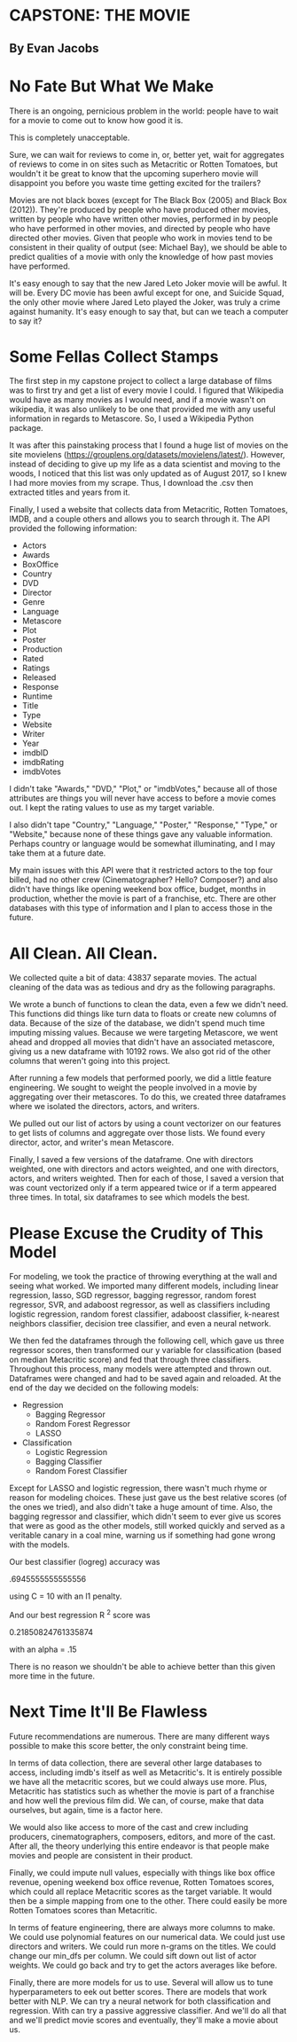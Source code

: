 # CAPSTONE: THE MOVIE

## By Evan Jacobs

# No Fate But What We Make

There is an ongoing, pernicious problem in the world: people have to wait for a movie to come out to know how good it is. 

This is completely unacceptable. 

Sure, we can wait for reviews to come in, or, better yet, wait for aggregates of reviews to come in on sites such as Metacritic or Rotten Tomatoes, but wouldn't it be great to know that the upcoming superhero movie will disappoint you before you waste time getting excited for the trailers?

Movies are not black boxes (except for The Black Box (2005) and Black Box (2012)). They're produced by people who have produced other movies, written by people who have written other movies, performed in by people who have performed in other movies, and directed by people who have directed other movies. Given that people who work in movies tend to be consistent in their quality of output (see: Michael Bay), we should be able to predict qualities of a movie with only the knowledge of how past movies have performed. 

It's easy enough to say that the new Jared Leto Joker movie will be awful. It will be. Every DC movie has been awful except for one, and Suicide Squad, the only other movie where Jared Leto played the Joker, was truly a crime against humanity. It's easy enough to say that, but can we teach a computer to say it? 

# Some Fellas Collect Stamps

The first step in my capstone project to collect a large database of films was to first try and get a list of every movie I could. I figured that Wikipedia would have as many movies as I would need, and if a movie wasn't on wikipedia, it was also unlikely to be one that provided me with any useful information in regards to Metascore. So, I used a Wikipedia Python package. 

It was after this painstaking process that I found a huge list of movies on the site movielens (https://grouplens.org/datasets/movielens/latest/). However, instead of deciding to give up my life as a data scientist and moving to the woods, I noticed that this list was only updated as of August 2017, so I knew I had more movies from my scrape. Thus, I download the .csv then extracted titles and years from it. 

Finally, I used a website that collects data from Metacritic, Rotten Tomatoes, IMDB, and a couple others and allows you to search through it. The API provided the following information: 

- Actors
- Awards
- BoxOffice
- Country
- DVD
- Director
- Genre
- Language
- Metascore
- Plot
- Poster
- Production
- Rated
- Ratings
- Released
- Response
- Runtime
- Title
- Type
- Website
- Writer
- Year
- imdbID
- imdbRating
- imdbVotes

I didn't take "Awards," "DVD," "Plot," or "imdbVotes," because all of those attributes are things you will never have access to before a movie comes out. I kept the rating values to use as my target variable.

I also didn't tape "Country," "Language," "Poster," "Response," "Type," or "Website," because none of these things gave any valuable information. Perhaps country or language would be somewhat illuminating, and I may take them at a future date.

My main issues with this API were that it restricted actors to the top four billed, had no other crew (Cinematographer? Hello? Composer?) and also didn't have things like opening weekend box office, budget, months in production, whether the movie is part of a franchise, etc. There are other databases with this type of information and I plan to access those in the future.

# All Clean. All Clean.

We collected quite a bit of data: 43837 separate movies. The actual cleaning of the data was as tedious and dry as the following paragraphs.

We wrote a bunch of functions to clean the data, even a few we didn't need. This functions did things like turn data to floats or create new columns of data. Because of the size of the database, we didn't spend much time imputing missing values. Because we were targeting Metascore, we went ahead and dropped all movies that didn't have an associated metascore, giving us a new dataframe with 10192 rows. We also got rid of the other columns that weren't going into this project.

After running a few models that performed poorly, we did a little feature engineering. We sought to weight the people involved in a movie by aggregating over their metascores. To do this, we created three dataframes where we isolated the directors, actors, and writers.

We pulled out our list of actors by using a count vectorizer on our features to get lists of columns and aggregate over those lists. We found every director, actor, and writer's mean Metascore.

Finally, I saved a few versions of the dataframe. One with directors weighted, one with directors and actors weighted, and one with directors, actors, and writers weighted. Then for each of those, I saved a version that was count vectorized only if a term appeared twice or if a term appeared three times. In total, six dataframes to see which models the best.


# Please Excuse the Crudity of This Model

For modeling, we took the practice of throwing everything at the wall and seeing what worked. We imported many different models, including linear regression, lasso, SGD regressor, bagging regressor, random forest regressor, SVR, and adaboost regressor, as well as classifiers including logistic regression, random forest classifier, adaboost classifier, k-nearest neighbors classifier, decision tree classifier, and even a neural network.

We then fed the dataframes through the following cell, which gave us three regressor scores, then transformed our y variable for classification (based on median Metacritic score) and fed that through three classifiers. Throughout this process, many models were attempted and thrown out. Dataframes were changed and had to be saved again and reloaded. At the end of the day we decided on the following models:

- Regression
    - Bagging Regressor
    - Random Forest Regressor
    - LASSO
- Classification
    - Logistic Regression
    - Bagging Classifier
    - Random Forest Classifier
    
Except for LASSO and logistic regression, there wasn't much rhyme or reason for modeling choices. These just gave us the best relative scores (of the ones we tried), and also didn't take a huge amount of time. Also, the bagging regressor and classifier, which didn't seem to ever give us scores that were as good as the other models, still worked quickly and served as a veritable canary in a coal mine, warning us if something had gone wrong with the models. 

Our best classifier (logreg) accuracy was 

.6945555555555556 

using C = 10 with an l1 penalty. 

And our best regression R $^2$ score was 

0.21850824761335874

with an alpha = .15

There is no reason we shouldn't be able to achieve better than this given more time in the future. 

# Next Time It'll Be Flawless

Future recommendations are numerous. There are many different ways possible to make this score better, the only constraint being time.

In terms of data collection, there are several other large databases to access, including imdb's itself as well as Metacritic's. It is entirely possible we have all the metacritic scores, but we could always use more. Plus, Metacritic has statistics such as whether the movie is part of a franchise and how well the previous film did. We can, of course, make that data ourselves, but again, time is a factor here.

We would also like access to more of the cast and crew including producers, cinematographers, composers, editors, and more of the cast. After all, the theory underlying this entire endeavor is that people make movies and people are consistent in their product.

Finally, we could impute null values, especially with things like box office revenue, opening weekend box office revenue, Rotten Tomatoes scores, which could all replace Metacritic scores as the target variable. It would then be a simple mapping from one to the other. There could easily be more Rotten Tomatoes scores than Metacritic.

In terms of feature engineering, there are always more columns to make. We could use polynomial features on our numerical data. We could just use directors and writers. We could run more n-grams on the titles. We could change our min_dfs per column. We could sift down out list of actor weights. We could go back and try to get the actors averages like before.

Finally, there are more models for us to use. Several will allow us to tune hyperparameters to eek out better scores. There are models that work better with NLP. We can try a neural network for both classification and regression. With can try a passive aggressive classifier. And we'll do all that and we'll predict movie scores and eventually, they'll make a movie about us.

